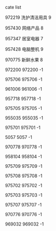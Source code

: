 cate list

972219 洗护清洁用具 9

957430 网络产品 8

957347 居室电器 7

957428 电脑整机 9

970775 新鲜水果 8

972200 972200 -1

975706 975706 -1

961006 961006 -1

957718 957718 -1

975705 975705 -1

955035 955035 -1

975701 975701 -1

5057 5057 -1

970778 970778 -1

958104 958104 -1

975709 975709 -1

975708 975708 -1

975702 975702 -1

975703 975703 -1

975707 975707 -1

970776 970776 -1

969032 969032 -1

